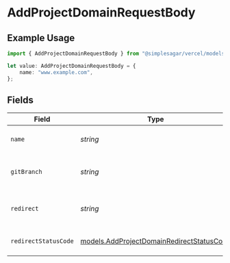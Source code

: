 # AddProjectDomainRequestBody

## Example Usage

```typescript
import { AddProjectDomainRequestBody } from "@simplesagar/vercel/models/addprojectdomainop.js";

let value: AddProjectDomainRequestBody = {
    name: "www.example.com",
};
```

## Fields

| Field                                                                                        | Type                                                                                         | Required                                                                                     | Description                                                                                  | Example                                                                                      |
| -------------------------------------------------------------------------------------------- | -------------------------------------------------------------------------------------------- | -------------------------------------------------------------------------------------------- | -------------------------------------------------------------------------------------------- | -------------------------------------------------------------------------------------------- |
| `name`                                                                                       | *string*                                                                                     | :heavy_check_mark:                                                                           | The project domain name                                                                      | www.example.com                                                                              |
| `gitBranch`                                                                                  | *string*                                                                                     | :heavy_minus_sign:                                                                           | Git branch to link the project domain                                                        | <nil>                                                                                        |
| `redirect`                                                                                   | *string*                                                                                     | :heavy_minus_sign:                                                                           | Target destination domain for redirect                                                       | foobar.com                                                                                   |
| `redirectStatusCode`                                                                         | [models.AddProjectDomainRedirectStatusCode](../models/addprojectdomainredirectstatuscode.md) | :heavy_minus_sign:                                                                           | Status code for domain redirect                                                              | 307                                                                                          |